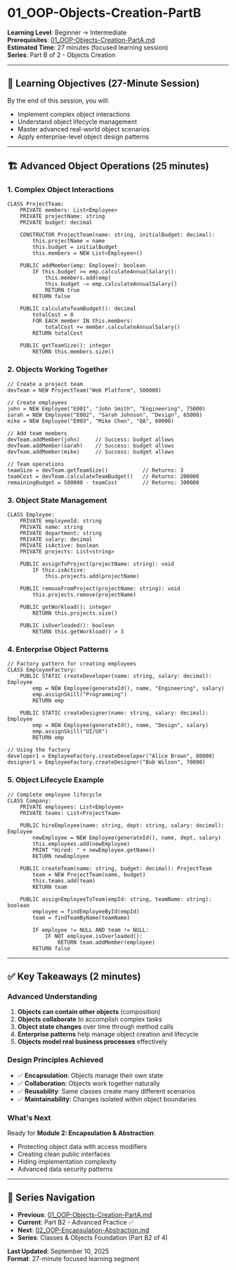 # 01_OOP-Objects-Creation-PartB

**Learning Level**: Beginner → Intermediate  
**Prerequisites**: [01_OOP-Objects-Creation-PartA.md](01_OOP-Objects-Creation-PartA.md)  
**Estimated Time**: 27 minutes (focused learning session)  
**Series**: Part B of 2 - Objects Creation

---

## 🎯 Learning Objectives (27-Minute Session)

By the end of this session, you will:

- Implement complex object interactions
- Understand object lifecycle management
- Master advanced real-world object scenarios
- Apply enterprise-level object design patterns

---

## 🏗️ Advanced Object Operations (25 minutes)

### **1. Complex Object Interactions**

```pseudocode
CLASS ProjectTeam:
    PRIVATE members: List<Employee>
    PRIVATE projectName: string
    PRIVATE budget: decimal
    
    CONSTRUCTOR ProjectTeam(name: string, initialBudget: decimal):
        this.projectName = name
        this.budget = initialBudget
        this.members = NEW List<Employee>()
    
    PUBLIC addMember(emp: Employee): boolean
        IF this.budget >= emp.calculateAnnualSalary():
            this.members.add(emp)
            this.budget -= emp.calculateAnnualSalary()
            RETURN true
        RETURN false
    
    PUBLIC calculateTeamBudget(): decimal
        totalCost = 0
        FOR EACH member IN this.members:
            totalCost += member.calculateAnnualSalary()
        RETURN totalCost
    
    PUBLIC getTeamSize(): integer
        RETURN this.members.size()
```

### **2. Objects Working Together**

```pseudocode
// Create a project team
devTeam = NEW ProjectTeam("Web Platform", 500000)

// Create employees
john = NEW Employee("E001", "John Smith", "Engineering", 75000)
sarah = NEW Employee("E002", "Sarah Johnson", "Design", 65000)
mike = NEW Employee("E003", "Mike Chen", "QA", 60000)

// Add team members
devTeam.addMember(john)     // Success: budget allows
devTeam.addMember(sarah)    // Success: budget allows  
devTeam.addMember(mike)     // Success: budget allows

// Team operations
teamSize = devTeam.getTeamSize()           // Returns: 3
teamCost = devTeam.calculateTeamBudget()   // Returns: 200000
remainingBudget = 500000 - teamCost        // Returns: 300000
```

### **3. Object State Management**

```pseudocode
CLASS Employee:
    PRIVATE employeeId: string
    PRIVATE name: string
    PRIVATE department: string
    PRIVATE salary: decimal
    PRIVATE isActive: boolean
    PRIVATE projects: List<string>
    
    PUBLIC assignToProject(projectName: string): void
        IF this.isActive:
            this.projects.add(projectName)
    
    PUBLIC removeFromProject(projectName: string): void
        this.projects.remove(projectName)
    
    PUBLIC getWorkload(): integer
        RETURN this.projects.size()
    
    PUBLIC isOverloaded(): boolean
        RETURN this.getWorkload() > 3
```

### **4. Enterprise Object Patterns**

```pseudocode
// Factory pattern for creating employees
CLASS EmployeeFactory:
    PUBLIC STATIC createDeveloper(name: string, salary: decimal): Employee
        emp = NEW Employee(generateId(), name, "Engineering", salary)
        emp.assignSkill("Programming")
        RETURN emp
    
    PUBLIC STATIC createDesigner(name: string, salary: decimal): Employee  
        emp = NEW Employee(generateId(), name, "Design", salary)
        emp.assignSkill("UI/UX")
        RETURN emp

// Using the factory
developer1 = EmployeeFactory.createDeveloper("Alice Brown", 80000)
designer1 = EmployeeFactory.createDesigner("Bob Wilson", 70000)
```

### **5. Object Lifecycle Example**

```pseudocode
// Complete employee lifecycle
CLASS Company:
    PRIVATE employees: List<Employee>
    PRIVATE teams: List<ProjectTeam>
    
    PUBLIC hireEmployee(name: string, dept: string, salary: decimal): Employee
        newEmployee = NEW Employee(generateId(), name, dept, salary)
        this.employees.add(newEmployee)
        PRINT "Hired: " + newEmployee.getName()
        RETURN newEmployee
    
    PUBLIC createTeam(name: string, budget: decimal): ProjectTeam
        team = NEW ProjectTeam(name, budget)
        this.teams.add(team)
        RETURN team
    
    PUBLIC assignEmployeeToTeam(empId: string, teamName: string): boolean
        employee = findEmployeeById(empId)
        team = findTeamByName(teamName)
        
        IF employee != NULL AND team != NULL:
            IF NOT employee.isOverloaded():
                RETURN team.addMember(employee)
        RETURN false
```

---

## ✅ Key Takeaways (2 minutes)

### **Advanced Understanding**

1. **Objects can contain other objects** (composition)
2. **Objects collaborate** to accomplish complex tasks
3. **Object state changes** over time through method calls
4. **Enterprise patterns** help manage object creation and lifecycle
5. **Objects model real business processes** effectively

### **Design Principles Achieved**

- ✅ **Encapsulation**: Objects manage their own state
- ✅ **Collaboration**: Objects work together naturally
- ✅ **Reusability**: Same classes create many different scenarios
- ✅ **Maintainability**: Changes isolated within object boundaries

### **What's Next**

Ready for **Module 2: Encapsulation & Abstraction**:

- Protecting object data with access modifiers
- Creating clean public interfaces
- Hiding implementation complexity
- Advanced data security patterns

---

## 🔗 Series Navigation

- **Previous**: [01_OOP-Objects-Creation-PartA.md](01_OOP-Objects-Creation-PartA.md)
- **Current**: Part B2 - Advanced Practice ✅
- **Next**: [02_OOP-Encapsulation-Abstraction.md](02_OOP-Encapsulation-Abstraction.md)
- **Series**: Classes & Objects Foundation (Part B2 of 4)

**Last Updated**: September 10, 2025  
**Format**: 27-minute focused learning segment


